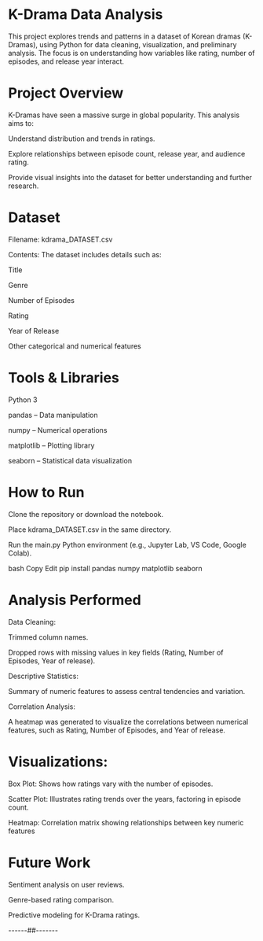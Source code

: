 # K-Drama Data Analysis

This project explores trends and patterns in a dataset of Korean dramas (K-Dramas), using Python for data cleaning, visualization, and preliminary analysis. The focus is on understanding how variables like rating, number of episodes, and release year interact.

#  Project Overview

K-Dramas have seen a massive surge in global popularity. This analysis aims to:

Understand distribution and trends in ratings.

Explore relationships between episode count, release year, and audience rating.

Provide visual insights into the dataset for better understanding and further research.

#  Dataset

Filename: kdrama_DATASET.csv

Contents: The dataset includes details such as:

Title

Genre

Number of Episodes

Rating

Year of Release

Other categorical and numerical features

# Tools & Libraries

Python 3

pandas – Data manipulation

numpy – Numerical operations

matplotlib – Plotting library

seaborn – Statistical data visualization

# How to Run

Clone the repository or download the notebook.

Place kdrama_DATASET.csv in the same directory.

Run the main.py Python environment (e.g., Jupyter Lab, VS Code, Google Colab).

bash
Copy
Edit
pip install pandas numpy matplotlib seaborn

# Analysis Performed
Data Cleaning:

Trimmed column names.

Dropped rows with missing values in key fields (Rating, Number of Episodes, Year of release).

Descriptive Statistics:

Summary of numeric features to assess central tendencies and variation.

Correlation Analysis:

A heatmap was generated to visualize the correlations between numerical features, such as Rating, Number of Episodes, and Year of release.

# Visualizations:

Box Plot: Shows how ratings vary with the number of episodes.

Scatter Plot: Illustrates rating trends over the years, factoring in episode count.

Heatmap: Correlation matrix showing relationships between key numeric features

# Future Work
Sentiment analysis on user reviews.

Genre-based rating comparison.

Predictive modeling for K-Drama ratings.

------##-------



